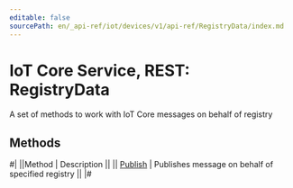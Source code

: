 ```yaml
---
editable: false
sourcePath: en/_api-ref/iot/devices/v1/api-ref/RegistryData/index.md
---
```


# IoT Core Service, REST: RegistryData

A set of methods to work with IoT Core messages on behalf of registry

## Methods

#|
||Method | Description ||
|| [Publish](publish.md) | Publishes message on behalf of specified registry ||
|#
